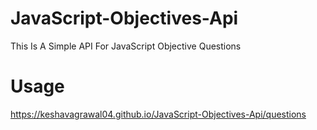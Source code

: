# JavaScript-Objectives-Api
This Is A Simple API For JavaScript Objective Questions

# Usage
https://keshavagrawal04.github.io/JavaScript-Objectives-Api/questions
